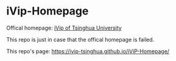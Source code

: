 # iVip-Homepage

Offical homepage: [iVip of Tsinghua University](nics.ee.tsinghua.edu.cn/people/ivip/)

This repo is just in case that the offical homepage is failed.

This repo's page: https://ivip-tsinghua.github.io/iViP-Homepage/